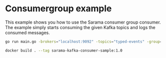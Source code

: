# Consumergroup example

This example shows you how to use the Sarama consumer group consumer. The example simply starts consuming the given Kafka topics and logs the consumed messages.

```bash
go run main.go -brokers="localhost:9092" -topics="typed-events" -group="die-consumers" -verbose
```

```bash
docker build . --tag sarama-kafka-consumer-sample:1.0
```
